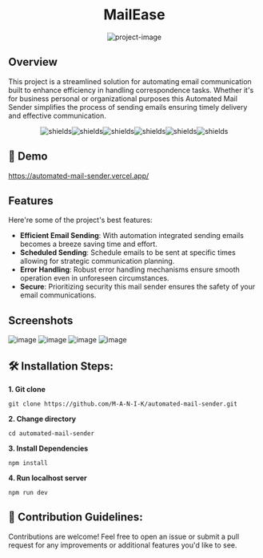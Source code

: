 <h1 align="center" id="title">MailEase</h1>

<p align="center"><img src="https://socialify.git.ci/M-A-N-I-K/automated-mail-sender/image?description=1&amp;descriptionEditable=This%20project%20is%20a%20streamlined%20solution%20for%20automating%20email%20communication%2C%20built%20to%20enhance%20efficiency%20in%20handling%20correspondence%20tasks.%20&amp;font=Raleway&amp;language=1&amp;name=1&amp;owner=1&amp;pattern=Circuit%20Board&amp;stargazers=1&amp;theme=Dark" alt="project-image"></p>

## Overview

<p id="description">This project is a streamlined solution for automating email communication built to enhance efficiency in handling correspondence tasks. Whether it's for business personal or organizational purposes this Automated Mail Sender simplifies the process of sending emails ensuring timely delivery and effective communication.</p>

<p align="center"><img src="https://img.shields.io/badge/typescript-%23007ACC.svg?style=for-the-badge&amp;logo=typescript&amp;logoColor=white" alt="shields"><img src="https://img.shields.io/badge/Next-black?style=for-the-badge&amp;logo=next.js&amp;logoColor=white" alt="shields"><img src="https://img.shields.io/badge/tailwindcss-%2338B2AC.svg?style=for-the-badge&amp;logo=tailwind-css&amp;logoColor=white" alt="shields"><img src="https://img.shields.io/badge/vercel-%23000000.svg?style=for-the-badge&amp;logo=vercel&amp;logoColor=white" alt="shields"><img src="https://img.shields.io/badge/React%20Hook%20Form-EC5990.svg?style=for-the-badge&logo=React-Hook-Form&logoColor=white" alt="shields"><img src="https://img.shields.io/badge/Zod-3E67B1.svg?style=for-the-badge&logo=Zod&logoColor=white" alt="shields">
</p>

## 🚀 Demo
<a href="https://automated-mail-sender.vercel.app/" target="_blank">https://automated-mail-sender.vercel.app/</a>
  
## Features

Here're some of the project's best features:

*   **Efficient Email Sending**: With automation integrated sending emails becomes a breeze saving time and effort.
*   **Scheduled Sending**: Schedule emails to be sent at specific times allowing for strategic communication planning.
*   **Error Handling**: Robust error handling mechanisms ensure smooth operation even in unforeseen circumstances.
*   **Secure**: Prioritizing security this mail sender ensures the safety of your email communications.

## Screenshots
![image](https://github.com/M-A-N-I-K/automated-mail-sender/assets/95385759/37e9e078-fdf3-4807-b457-71e6f1722c91)
![image](https://github.com/M-A-N-I-K/automated-mail-sender/assets/95385759/0a6ca42b-bf80-4cc0-9c69-37556319b0c0)
![image](https://github.com/M-A-N-I-K/automated-mail-sender/assets/95385759/72ed0f6f-31ec-4d5e-95a4-c3a459533bc7)
![image](https://github.com/M-A-N-I-K/automated-mail-sender/assets/95385759/75cf2a7f-3a74-4ed8-b5d3-bf0236259aa3)



## 🛠️ Installation Steps:

**1. Git clone**

```
git clone https://github.com/M-A-N-I-K/automated-mail-sender.git
```

**2. Change directory**

```
cd automated-mail-sender
```

**3. Install Dependencies**

```
npm install
```

**4. Run localhost server**

```
npm run dev
```

## 🍰 Contribution Guidelines:

Contributions are welcome! Feel free to open an issue or submit a pull request for any improvements or additional features you'd like to see.
